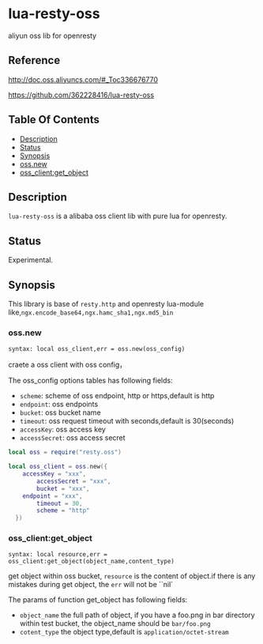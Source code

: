 # lua-resty-oss
aliyun oss lib for openresty 

## Reference
http://doc.oss.aliyuncs.com/#_Toc336676770

https://github.com/362228416/lua-resty-oss

## Table Of Contents

- [Description](#Description)
- [Status](#Status)
- [Synopsis](#Synopsis)
-    [oss.new](#oss_new)
-    [oss_client:get_object](#oss_client_get_object)




## Description

``lua-resty-oss`` is a alibaba oss client lib with pure lua  for openresty.

## Status

Experimental.

##  Synopsis

This library is base of ``resty.http`` and openresty lua-module like,``ngx.encode_base64,ngx.hamc_sha1,ngx.md5_bin``

### oss.new

``syntax: local oss_client,err = oss.new(oss_config)``

craete a oss client with oss config，

The oss_config options tables has following fields:

* `scheme`:              scheme of oss endpoint, http or https,default is http
* ``endpoint``:          oss endpoints
* ``bucket``:              oss bucket name
* ``timeout``:            oss request timeout with seconds,default is 30(seconds)
* ``accessKey``:        oss access key
* ``accessSecret``: oss access secret

```lua
local oss = require("resty.oss")

local oss_client = oss.new({
    accessKey = "xxx",
		accessSecret = "xxx",
		bucket = "xxx",
  	endpoint = "xxx",
		timeout = 30,
		scheme = "http"
  })
```

### oss_client:get_object

``syntax: local resource,err = oss_client:get_object(object_name,content_type)`` 

get object within oss bucket, ``resource`` is the content of object.if there is any mistakes during get object, the ``err`` will not be ``nil`

The params of function get_object has following fields: 

* ``object_name`` the full path of object, if you have a  foo.png in bar directory within test bucket, the object_name should be ``bar/foo.png``
* ``cotent_type`` the object type,default is ``application/octet-stream``

